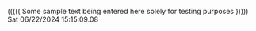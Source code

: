 ((((( Some sample text being entered here solely for testing purposes ))))) Sat 06/22/2024 15:15:09.08
